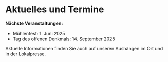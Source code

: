 # Aktuelles und Termine

**Nächste Veranstaltungen:**
- Mühlenfest: 1. Juni 2025
- Tag des offenen Denkmals: 14. September 2025

Aktuelle Informationen finden Sie auch auf unseren Aushängen im Ort und in der Lokalpresse.
